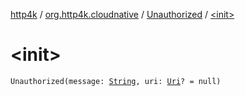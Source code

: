 [http4k](../../index.md) / [org.http4k.cloudnative](../index.md) / [Unauthorized](index.md) / [&lt;init&gt;](./-init-.md)

# &lt;init&gt;

`Unauthorized(message: `[`String`](https://kotlinlang.org/api/latest/jvm/stdlib/kotlin/-string/index.html)`, uri: `[`Uri`](../../org.http4k.core/-uri/index.md)`? = null)`